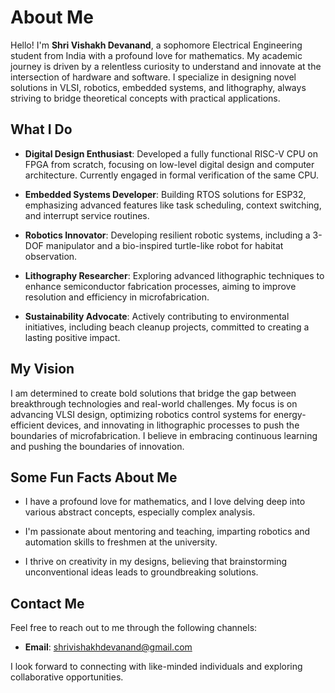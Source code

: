 # About Me

Hello! I'm **Shri Vishakh Devanand**, a sophomore Electrical Engineering student from India with a profound love for mathematics. My academic journey is driven by a relentless curiosity to understand and innovate at the intersection of hardware and software. I specialize in designing novel solutions in VLSI, robotics, embedded systems, and lithography, always striving to bridge theoretical concepts with practical applications.

## What I Do

- **Digital Design Enthusiast**: Developed a fully functional RISC-V CPU on FPGA from scratch, focusing on low-level digital design and computer architecture. Currently engaged in formal verification of the same CPU.

- **Embedded Systems Developer**: Building RTOS solutions for ESP32, emphasizing advanced features like task scheduling, context switching, and interrupt service routines.

- **Robotics Innovator**: Developing resilient robotic systems, including a 3-DOF manipulator and a bio-inspired turtle-like robot for habitat observation.

- **Lithography Researcher**: Exploring advanced lithographic techniques to enhance semiconductor fabrication processes, aiming to improve resolution and efficiency in microfabrication.

- **Sustainability Advocate**: Actively contributing to environmental initiatives, including beach cleanup projects, committed to creating a lasting positive impact.

## My Vision

I am determined to create bold solutions that bridge the gap between breakthrough technologies and real-world challenges. My focus is on advancing VLSI design, optimizing robotics control systems for energy-efficient devices, and innovating in lithographic processes to push the boundaries of microfabrication. I believe in embracing continuous learning and pushing the boundaries of innovation.

## Some Fun Facts About Me

- I have a profound love for mathematics, and I love delving deep into various abstract concepts, especially complex analysis. 

- I'm passionate about mentoring and teaching, imparting robotics and automation skills to freshmen at the university.

- I thrive on creativity in my designs, believing that brainstorming unconventional ideas leads to groundbreaking solutions.

## Contact Me

Feel free to reach out to me through the following channels:

- **Email**: [shrivishakhdevanand@gmail.com](mailto:shrivishakhdevanand@gmail.com)

I look forward to connecting with like-minded individuals and exploring collaborative opportunities.

